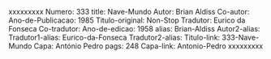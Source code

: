 xxxxxxxxx
Numero: 333
title: Nave-Mundo
Autor: Brian Aldiss
Co-autor: 
Ano-de-Publicacao: 1985
Titulo-original: Non-Stop
Tradutor: Eurico da Fonseca
Co-tradutor: 
Ano-de-edicao: 1958
alias: Brian-Aldiss
Autor2-alias: 
Tradutor1-alias: Eurico-da-Fonseca
Tradutor2-alias: 
Titulo-link: 333-Nave-Mundo
Capa: António Pedro
pags: 248
Capa-link: Antonio-Pedro
xxxxxxxxx